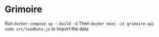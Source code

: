 # Grimoire

Run `docker-compose up --build -d`
Then `docker exec -it grimoire-api node src/loadData.js` to import the data